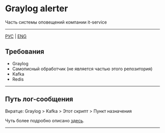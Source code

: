 # Graylog alerter 
Часть системы оповещений компании it-service

------
[РУС](README.md) | [ENG](../../README.md)
## Требования
 - Graylog
 - Самописный обработчик (не является частью этого репозитория)
 - Kafka
 - Redis

------

## Путь лог-сообщения
Вкратце: Graylog > Kafka > Этот скрипт > Пункт назначения

Чуть более подробно описано [здесь](LogEntryRoute.md).

------
